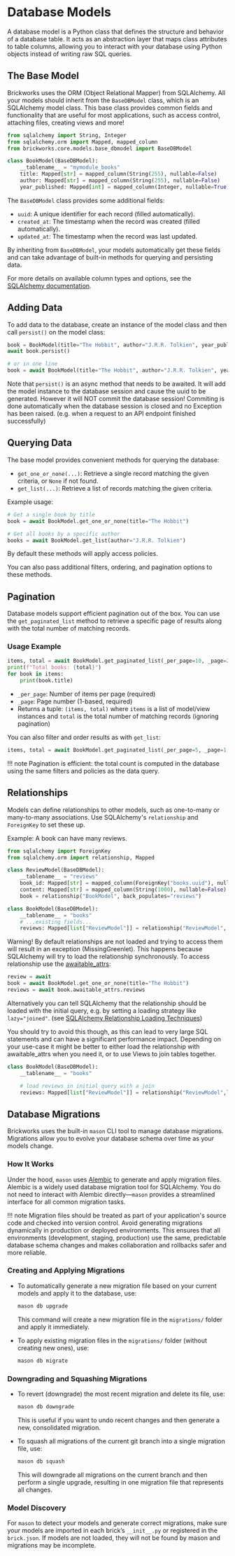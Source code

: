 # Database Models

A database model is a Python class that defines the structure and behavior of a database table. It acts as an abstraction layer that maps class attributes to table columns, allowing you to interact with your database using Python objects instead of writing raw SQL queries.

## The Base Model

Brickworks uses the ORM (Object Relational Mapper) from SQLAlchemy. All your models should inherit from the `BaseDBModel` class, which is an SQLAlchemy model class. This base class provides common fields and functionality that are useful for most applications, such as access control, attaching files, creating views and more!

```python
from sqlalchemy import String, Integer
from sqlalchemy.orm import Mapped, mapped_column
from brickworks.core.models.base_dbmodel import BaseDBModel

class BookModel(BaseDBModel):
    __tablename__ = "mymodule_books"
    title: Mapped[str] = mapped_column(String(255), nullable=False)
    author: Mapped[str] = mapped_column(String(255), nullable=False)
    year_published: Mapped[int] = mapped_column(Integer, nullable=True)
```

The `BaseDBModel` class provides some additional fields:

- `uuid`: A unique identifier for each record (filled automatically).
- `created_at`: The timestamp when the record was created (filled automatically).
- `updated_at`: The timestamp when the record was last updated.

By inheriting from `BaseDBModel`, your models automatically get these fields and can take advantage of built-in methods for querying and persisting data.

For more details on available column types and options, see the [SQLAlchemy documentation](https://docs.sqlalchemy.org/en/20/core/type_basics.html).

## Adding Data

To add data to the database, create an instance of the model class and then call `persist()` on the model class:

```python
book = BookModel(title="The Hobbit", author="J.R.R. Tolkien", year_published=1937)
await book.persist()

# or in one line
book = await BookModel(title="The Hobbit", author="J.R.R. Tolkien", year_published=1937).persist()
```

Note that `persist()` is an async method that needs to be awaited. It will add the model instance to the database session and cause the uuid to be generated. However it will NOT commit the database session! Commiting is done automatically when the database session is closed and no Exception has been raised. (e.g. when a request to an API endpoint finished successfully)

## Querying Data

The base model provides convenient methods for querying the database:

- `get_one_or_none(...)`: Retrieve a single record matching the given criteria, or `None` if not found.
- `get_list(...)`: Retrieve a list of records matching the given criteria.

Example usage:

```python
# Get a single book by title
book = await BookModel.get_one_or_none(title="The Hobbit")

# Get all books by a specific author
books = await BookModel.get_list(author="J.R.R. Tolkien")
```

By default these methods will apply access policies.

You can also pass additional filters, ordering, and pagination options to these methods.

## Pagination

Database models support efficient pagination out of the box. You can use the `get_paginated_list` method to retrieve a specific page of results along with the total number of matching records.

### Usage Example

```python
items, total = await BookModel.get_paginated_list(_per_page=10, _page=2)
print(f"Total books: {total}")
for book in items:
    print(book.title)
```

- `_per_page`: Number of items per page (required)
- `_page`: Page number (1-based, required)
- Returns a tuple: `(items, total)` where `items` is a list of model/view instances and `total` is the total number of matching records (ignoring pagination)

You can also filter and order results as with `get_list`:

```python
items, total = await BookModel.get_paginated_list(_per_page=5, _page=1, author="J.R.R. Tolkien")
```

!!! note
    Pagination is efficient: the total count is computed in the database using the same filters and policies as the data query.

## Relationships

Models can define relationships to other models, such as one-to-many or many-to-many associations. Use SQLAlchemy's `relationship` and `ForeignKey` to set these up.

Example: A book can have many reviews.

```python
from sqlalchemy import ForeignKey
from sqlalchemy.orm import relationship, Mapped

class ReviewModel(BaseDBModel):
    __tablename__ = "reviews"
    book_id: Mapped[str] = mapped_column(ForeignKey("books.uuid"), nullable=False)
    content: Mapped[str] = mapped_column(String(1000), nullable=False)
    book = relationship("BookModel", back_populates="reviews")

class BookModel(BaseDBModel):
    __tablename__ = "books"
    # ...existing fields...
    reviews: Mapped[list["ReviewModel"]] = relationship("ReviewModel", back_populates="book")
```

Warning! By default relationships are not loaded and trying to access them will result in an exception (MissingGreenlet). This happens because SQLAlchemy will try to load the relationship synchronously. To access relationship use the [awaitable_attrs](https://docs.sqlalchemy.org/en/20/orm/extensions/asyncio.html#sqlalchemy.ext.asyncio.AsyncAttrs.awaitable_attrs):

```python
review = await
book = await BookModel.get_one_or_none(title="The Hobbit")
reviews = await book.awaitable_attrs.reviews
```

Alternatively you can tell SQLAlchemy that the relationship should be loaded with the initial query, e.g. by setting a loading strategy like `lazy="joined"`. (see [SQLAlchemy Relationship Loading Techniques](https://docs.sqlalchemy.org/en/20/orm/queryguide/relationships.html))

You should try to avoid this though, as this can lead to very large SQL statements and can have a significant performance impact. Depending on your use-case it might be better to either load the relationship with awaitable_attrs when you need it, or to use Views to join tables together.

```python
class BookModel(BaseDBModel):
    __tablename__ = "books"

    # load reviews in initial query with a join
    reviews: Mapped[list["ReviewModel"]] = relationship("ReviewModel",lazy="joined", back_populates="book")
```

## Database Migrations

Brickworks uses the built-in `mason` CLI tool to manage database migrations. Migrations allow you to evolve your database schema over time as your models change.

### How It Works

Under the hood, `mason` uses [Alembic](https://alembic.sqlalchemy.org/) to generate and apply migration files. Alembic is a widely used database migration tool for SQLAlchemy. You do not need to interact with Alembic directly—`mason` provides a streamlined interface for all common migration tasks.

!!! note
    Migration files should be treated as part of your application's source code and checked into version control. Avoid generating migrations dynamically in production or deployed environments. This ensures that all environments (development, staging, production) use the same, predictable database schema changes and makes collaboration and rollbacks safer and more reliable.

### Creating and Applying Migrations

- To automatically generate a new migration file based on your current models and apply it to the database, use:
  ```bash
  mason db upgrade
  ```
  This command will create a new migration file in the `migrations/` folder and apply it immediately.

- To apply existing migration files in the `migrations/` folder (without creating new ones), use:
  ```bash
  mason db migrate
  ```

### Downgrading and Squashing Migrations

- To revert (downgrade) the most recent migration and delete its file, use:
  ```bash
  mason db downgrade
  ```
  This is useful if you want to undo recent changes and then generate a new, consolidated migration.

- To squash all migrations of the current git branch into a single migration file, use:
  ```bash
  mason db squash
  ```
  This will downgrade all migrations on the current branch and then perform a single upgrade, resulting in one migration file that represents all changes.

### Model Discovery

For `mason` to detect your models and generate correct migrations, make sure your models are imported in each brick’s `__init__.py` or registered in the `brick.json`. If models are not loaded, they will not be found by mason and migrations may be incomplete.
